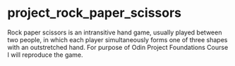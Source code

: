 # project_rock_paper_scissors
Rock paper scissors is an intransitive hand game, usually played between two people, in which each player simultaneously forms one of three shapes with an outstretched hand. For purpose of Odin Project Foundations Course I will reproduce the game.
